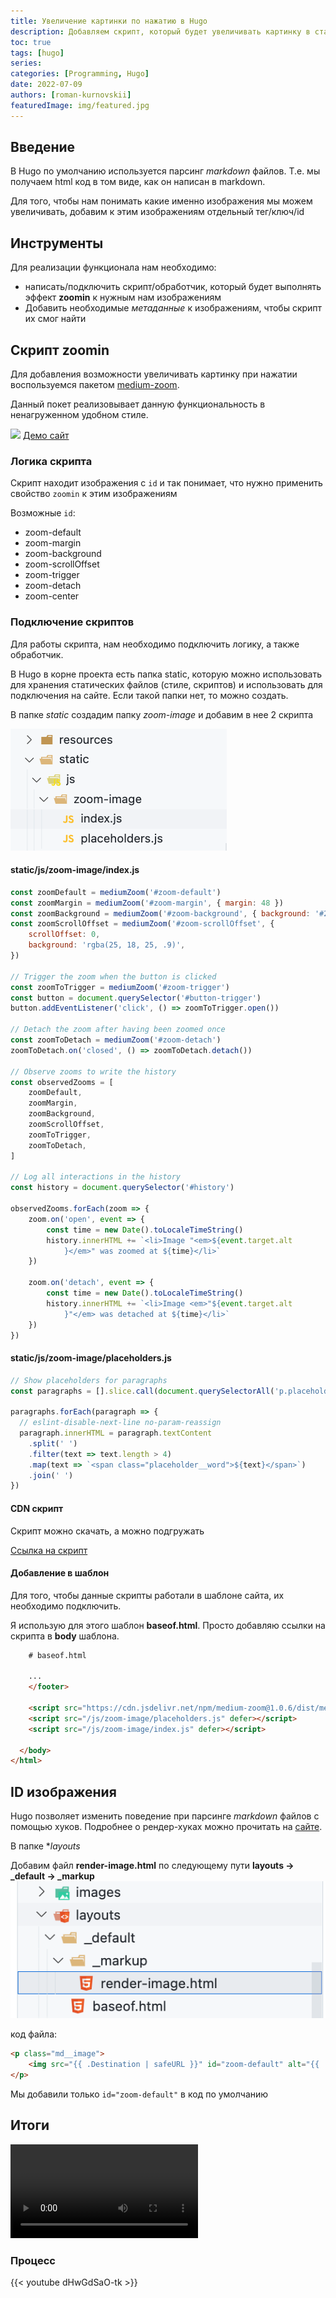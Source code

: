 ```yaml
---
title: Увеличение картинки по нажатию в Hugo
description: Добавляем скрипт, который будет увеличивать картинку в статье при нажатии
toc: true
tags: [hugo]
series: 
categories: [Programming, Hugo]
date: 2022-07-09
authors: [roman-kurnovskii]
featuredImage: img/featured.jpg
---
```


## Введение

В Hugo по умолчанию используется парсинг *markdown* файлов. Т.е. мы получаем html код в том виде, как он написан в markdown.

Для того, чтобы нам понимать какие именно изображения мы можем увеличивать, добавим к этим изображениям отдельный тег/ключ/id

## Инструменты

Для реализации функционала нам необходимо:

- написать/подключить скрипт/обработчик, который будет выполнять эффект **zoomin** к нужным нам изображениям
- Добавить необходимые *метаданные* к изображениям, чтобы скрипт их смог найти
  
## Скрипт zoomin

Для добавления возможности увеличивать картинку при нажатии воспользуемся пакетом [medium-zoom](https://github.com/francoischalifour/medium-zoom).

Данный покет реализовывает данную функциональность в ненагруженном удобном стиле.

![](https://user-images.githubusercontent.com/6137112/43369906-7623239a-9376-11e8-978b-6e089be499fb.gif)
[Демо сайт](https://medium-zoom.francoischalifour.com/)

### Логика скрипта

Скрипт находит изображения с `id` и так понимает, что нужно применить свойство `zoomin` к этим изображениям

Возможные `id`:

- zoom-default
- zoom-margin
- zoom-background
- zoom-scrollOffset
- zoom-trigger
- zoom-detach
- zoom-center

### Подключение скриптов

Для работы скрипта, нам необходимо подключить логику, а также обработчик.

В Hugo в корне проекта есть папка static, которую можно использовать для хранения статических файлов (стиле, скриптов) и использовать для подключения на сайте. Если такой папки нет, то можно создать.

В папке *static* создадим папку *zoom-image* и добавим в нее 2 скрипта

![](img/static-scripts.png)

#### static/js/zoom-image/index.js

```javascript
const zoomDefault = mediumZoom('#zoom-default')
const zoomMargin = mediumZoom('#zoom-margin', { margin: 48 })
const zoomBackground = mediumZoom('#zoom-background', { background: '#212530' })
const zoomScrollOffset = mediumZoom('#zoom-scrollOffset', {
    scrollOffset: 0,
    background: 'rgba(25, 18, 25, .9)',
})

// Trigger the zoom when the button is clicked
const zoomToTrigger = mediumZoom('#zoom-trigger')
const button = document.querySelector('#button-trigger')
button.addEventListener('click', () => zoomToTrigger.open())

// Detach the zoom after having been zoomed once
const zoomToDetach = mediumZoom('#zoom-detach')
zoomToDetach.on('closed', () => zoomToDetach.detach())

// Observe zooms to write the history
const observedZooms = [
    zoomDefault,
    zoomMargin,
    zoomBackground,
    zoomScrollOffset,
    zoomToTrigger,
    zoomToDetach,
]

// Log all interactions in the history
const history = document.querySelector('#history')

observedZooms.forEach(zoom => {
    zoom.on('open', event => {
        const time = new Date().toLocaleTimeString()
        history.innerHTML += `<li>Image "<em>${event.target.alt
            }</em>" was zoomed at ${time}</li>`
    })

    zoom.on('detach', event => {
        const time = new Date().toLocaleTimeString()
        history.innerHTML += `<li>Image <em>"${event.target.alt
            }"</em> was detached at ${time}</li>`
    })
})
```

#### static/js/zoom-image/placeholders.js

```javascript
// Show placeholders for paragraphs
const paragraphs = [].slice.call(document.querySelectorAll('p.placeholder'))

paragraphs.forEach(paragraph => {
  // eslint-disable-next-line no-param-reassign
  paragraph.innerHTML = paragraph.textContent
    .split(' ')
    .filter(text => text.length > 4)
    .map(text => `<span class="placeholder__word">${text}</span>`)
    .join(' ')
})
```

#### CDN скрипт

Скрипт можно скачать, а можно подгружать

[Ссылка на скрипт](https://cdn.jsdelivr.net/npm/medium-zoom@1.0.6/dist/medium-zoom.min.js)

#### Добавление в шаблон

Для того, чтобы данные скрипты работали в шаблоне сайта, их необходимо подключить.

Я использую для этого шаблон **baseof.html**. Просто добавляю ссылки на скрипта в **body** шаблона.

```html
    # baseof.html

    ...
    </footer>

    <script src="https://cdn.jsdelivr.net/npm/medium-zoom@1.0.6/dist/medium-zoom.min.js" defer></script>
    <script src="/js/zoom-image/placeholders.js" defer></script>
    <script src="/js/zoom-image/index.js" defer></script>

  </body>
</html>
```

## ID изображения

Hugo позволяет изменить поведение при парсинге *markdown* файлов с помощью хуков. Подробнее о рендер-хуках можно прочитать на [сайте](https://gohugo.io/templates/render-hooks/).

В папке **layouts*

Добавим файл **render-image.html** по следующему пути **layouts -> _default -> _markup**
![](img/render-image-path.png)

код файла:

```html
<p class="md__image">
    <img src="{{ .Destination | safeURL }}" id="zoom-default" alt="{{ .Text }}" {{ with .Title}} title="{{ . }}" {{ end }} />
</p>
```

Мы добавили только `id="zoom-default"` в код по умолчанию

## Итоги

<video  controls>
  <source src="img/gallery.mp4" type="video/mp4">
Your browser does not support the video tag.
</video>

### Процесс

{{< youtube dHwGdSaO-tk >}}
